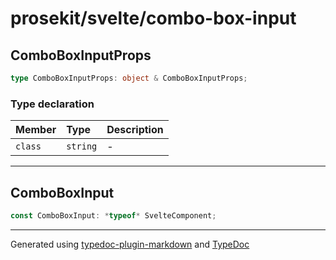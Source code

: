 # prosekit/svelte/combo-box-input

<a id="comboboxinputprops" name="comboboxinputprops"></a>

## ComboBoxInputProps

```ts
type ComboBoxInputProps: object & ComboBoxInputProps;
```

### Type declaration

| Member | Type | Description |
| :------ | :------ | :------ |
| `class` | `string` | - |

***

<a id="comboboxinput" name="comboboxinput"></a>

## ComboBoxInput

```ts
const ComboBoxInput: *typeof* SvelteComponent;
```

***

Generated using [typedoc-plugin-markdown](https://www.npmjs.com/package/typedoc-plugin-markdown) and [TypeDoc](https://typedoc.org/)
